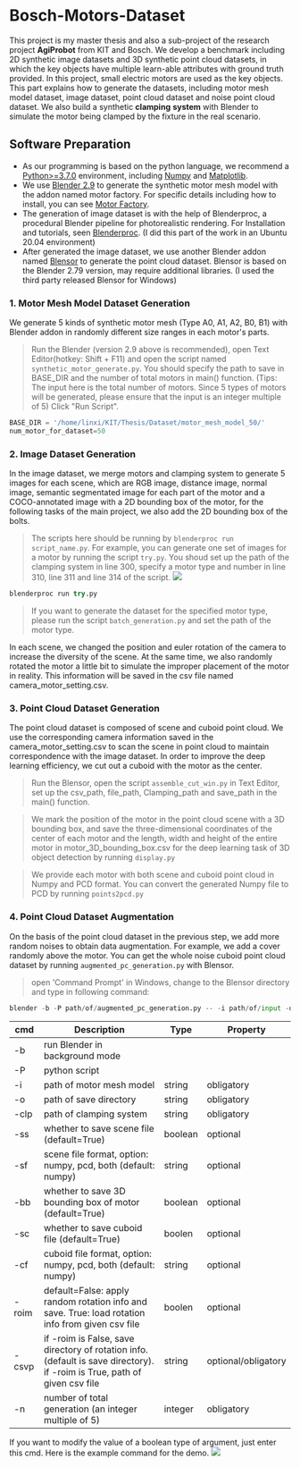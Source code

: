 # Bosch-Motors-Dataset
This project is my master thesis and also a sub-project of the research project **AgiProbot** from KIT and Bosch. We develop a benchmark including 2D synthetic image datasets and 3D synthetic point cloud datasets, in which the key objects have multiple learn-able attributes with ground truth provided. In this project, small electric motors are used as the key objects. This part explains how to generate the datasets, including motor mesh model dataset, image dataset, point cloud dataset and noise point cloud dataset. We also build a synthetic **clamping** **system** with Blender to simulate the motor being clamped by the fixture in the real scenario.
## Software Preparation
* As our programming is based on the python language, we recommend a [Python>=3.7.0](https://www.python.org/) environment, including [Numpy](https://numpy.org/) and [Matplotlib](https://matplotlib.org/).
* We use [Blender 2.9](https://www.blender.org/) to generate the synthetic motor mesh model with the addon named motor factory. For specific details including how to install, you can see [Motor Factory](https://github.com/cold-soda-jay/blenderMotorFactoryVer2.0).
* The generation of image dataset is with the help of Blenderproc, a procedural Blender pipeline for photorealistic rendering. For Installation and tutorials, seen [Blenderproc](https://github.com/DLR-RM/BlenderProc). (I did this part of the work in an Ubuntu 20.04 environment)
* After generated the image dataset, we use another Blender addon named [Blensor](https://www.blensor.org/) to generate the point cloud dataset. Blensor is based on the Blender 2.79 version, may require additional libraries. (I used the third party released Blensor for Windows)
### 1. Motor Mesh Model Dataset Generation
We generate 5 kinds of synthetic motor mesh (Type A0, A1, A2, B0, B1) with Blender addon in randomly different size ranges in each motor's parts. 
> Run the Blender (version 2.9 above is recommended), open Text Editor(hotkey: Shift + F11) and open the script named `synthetic_motor_generate.py`. You should specify the path to save in BASE_DIR and the number of total motors in main() function. (Tips: The input here is the total number of motors. Since 5 types of motors will be generated, please ensure that the input is an integer multiple of 5) Click "Run Script".
```python
BASE_DIR = '/home/linxi/KIT/Thesis/Dataset/motor_mesh_model_50/' 
num_motor_for_dataset=50
```

### 2. Image Dataset Generation
In the image dataset, we merge motors and clamping system to generate 5 images for each scene, which are RGB image, distance image, normal image, semantic segmentated image for each part of the motor and a COCO-annotated image with a 2D bounding box of the motor, for the following tasks of the main project, we also add the 2D bounding box of the bolts. 
> The scripts here should be running by `blenderproc run script_name.py`. For example, you can generate one set of images for a motor by running the script `try.py`. You shoud set up the path of the clamping system in line 300, specify a motor type and number in line 310, line 311 and line 314 of the script.
![](https://github.com/LinxiQIU/Bosch-Motors-Dataset-generate/blob/main/try_setup.png)

```python
blenderproc run try.py 
```
> If you want to generate the dataset for the specified motor type, please run the script `batch_generation.py` and set the path of the motor type.
 
In each scene, we changed the position and euler rotation of the camera to increase the diversity of the scene. At the same time, we also randomly rotated the motor a little bit to simulate the improper placement of the motor in reality. This information will be saved in the csv file named camera_motor_setting.csv.
### 3. Point Cloud Dataset Generation
The point cloud dataset is composed of scene and cuboid point cloud. We use the corresponding camera information saved in the camera_motor_setting.csv to scan the scene in point cloud to maintain correspondence with the image dataset. In order to improve the deep learning efficiency, we cut out a cuboid with the motor as the center. 
> Run the Blensor, open the script `assemble_cut_win.py` in Text Editor, set up the csv_path, file_path, Clamping_path and save_path in the main() function.

> We mark the position of the motor in the point cloud scene with a 3D bounding box, and save the three-dimensional coordinates of the center of each motor and the length, width and height of the entire motor in motor_3D_bounding_box.csv for the deep learning task of 3D object detection by running `display.py`

> We provide each motor with both scene and cuboid point cloud in Numpy and PCD format. You can convert the generated Numpy file to PCD by running `points2pcd.py`
### 4. Point Cloud Dataset Augmentation
On the basis of the point cloud dataset in the previous step, we add more random noises to obtain data augmentation. For example, we add a cover randomly above the motor. You can get the whole noise cuboid point cloud dataset by running `augmented_pc_generation.py` with Blensor.
> open 'Command Prompt' in Windows, change to the Blensor directory and type in following command:
```python
blender -b -P path/of/augmented_pc_generation.py -- -i path/of/input -o path/of/output -clp path/of/clamping_system -ss(save scene) -sf(scene file format) -bb(3d bounding box) -sc(save cuboid) -cf(cuboid file format) -roim(rotation from image dataset) -csvp path/of/csv -n(number of generation)
```
 
| cmd  | Description          | Type | Property |
| ------- | ----------------------------------------------------------| --- | ---------- |
| -b   | run Blender in background mode                        |       |            |
| -P   | python script                                          |      |            |
| -i   | path of motor mesh model                                | string     | obligatory |
| -o   | path of save directory                                  | string     | obligatory |
| -clp | path of clamping system                                 | string     | obligatory |
| -ss   | whether to save scene file (default=True)               | boolean    | optional   |
| -sf   | scene file format, option: numpy, pcd, both (default: numpy)  | string | optional |
| -bb   | whether to save 3D bounding box of motor (default=True)    | boolean |  optional  |
| -sc   | whether to save cuboid file (default=True)     | boolen | optional |
| -cf   | cuboid file format, option: numpy, pcd, both (default: numpy)  | string | optional |
| -roim | default=False: apply random rotation info and save. True: load rotation info from given csv file | boolen | optional |
| -csvp | if -roim is False, save directory of rotation info.(default is save directory). if -roim is True, path of given csv file | string | optional/obligatory |
| -n | number of total generation (an integer multiple of 5)     | integer | obligatory  |

If you want to modify the value of a boolean type of argument, just enter this cmd. Here is the example command for the demo.
![](https://github.com/LinxiQIU/Bosch-Motors-Dataset-generate/blob/main/blensor_cmd.png)
